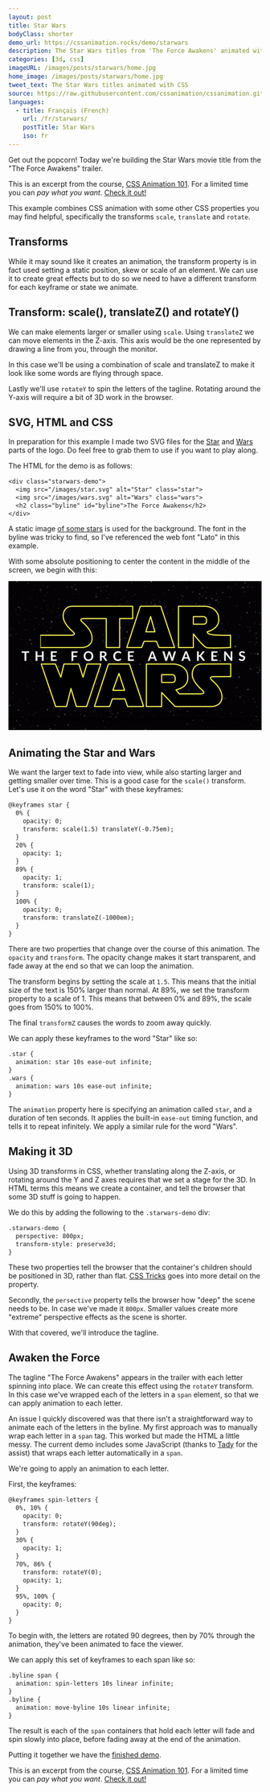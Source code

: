 ```yaml
---
layout: post
title: Star Wars
bodyClass: shorter
demo_url: https://cssanimation.rocks/demo/starwars
description: The Star Wars titles from 'The Force Awakens' animated with CSS
categories: [3d, css]
imageURL: /images/posts/starwars/home.jpg
home_image: /images/posts/starwars/home.jpg
tweet_text: The Star Wars titles animated with CSS
source: https://raw.githubusercontent.com/cssanimation/cssanimation.github.io/master/_posts/2015-12-10-starwars.md
languages:
  - title: Français (French)
    url: /fr/starwars/
    postTitle: Star Wars
    iso: fr
---
```



Get out the popcorn! Today we're building the Star Wars movie title from the "The Force Awakens" trailer.

<p data-height="468" data-theme-id="12592" data-slug-hash="pJzwEw" data-default-tab="result" data-user="donovanh" class='codepen'></p>

<div class="callout">
  <p>This is an excerpt from the course, <a href="/courses/animation-101/">CSS Animation 101</a>. For a limited time you can <em>pay what you want</em>. <a href="/courses/animation-101/">Check it out!</a></p>
</div>

This example combines CSS animation with some other CSS properties you may find helpful, specifically the transforms `scale`, `translate` and `rotate`.

## Transforms

While it may sound like it creates an animation, the transform property is in fact used setting a static position, skew or scale of an element. We can use it to create great effects but to do so we need to have a different transform for each keyframe or state we animate.

## Transform: scale(), translateZ() and rotateY()

We can make elements larger or smaller using `scale`. Using `translateZ` we can move elements in the Z-axis. This axis would be the one represented by drawing a line from you, through the monitor.

In this case we'll be using a combination of scale and translateZ to make it look like some words are flying through space.

Lastly we'll use `rotateY` to spin the letters of the tagline. Rotating around the Y-axis will require a bit of 3D work in the browser.

## SVG, HTML and CSS

In preparation for this example I made two SVG files for the [Star](/demo/starwars/images/star.svg) and [Wars](/demo/starwars/images/wars.svg) parts of the logo. Do feel free to grab them to use if you want to play along.

The HTML for the demo is as follows:

    <div class="starwars-demo">
      <img src="/images/star.svg" alt="Star" class="star">
      <img src="/images/wars.svg" alt="Wars" class="wars">
      <h2 class="byline" id="byline">The Force Awakens</h2>
    </div>

A static image [of some stars](/demo/starwars/images/bg.jpg) is used for the background. The font in the byline was tricky to find, so I've referenced the web font "Lato" in this example.

With some absolute positioning to center the content in the middle of the screen, we begin with this:

<img src="/images/posts/starwars/starwars.jpg">

## Animating the Star and Wars

We want the larger text to fade into view, while also starting larger and getting smaller over time. This is a good case for the `scale()` transform. Let's use it on the word "Star" with these keyframes:

    @keyframes star {
      0% {
        opacity: 0;
        transform: scale(1.5) translateY(-0.75em);
      }
      20% {
        opacity: 1;
      }
      89% {
        opacity: 1;
        transform: scale(1);
      }
      100% {
        opacity: 0;
        transform: translateZ(-1000em);
      }
    }

There are two properties that change over the course of this animation. The `opacity` and `transform`. The opacity change makes it start transparent, and fade away at the end so that we can loop the animation.

The transform begins by setting the scale at `1.5`. This means that the initial size of the text is 150% larger than normal. At 89%, we set the transform property to a scale of 1. This means that between 0% and 89%, the scale goes from 150% to 100%.

The final `transformZ` causes the words to zoom away quickly.

We can apply these keyframes to the word "Star" like so:

    .star {
      animation: star 10s ease-out infinite;
    }
    .wars {
      animation: wars 10s ease-out infinite;
    }

The `animation` property here is specifying an animation called `star`, and a duration of ten seconds. It applies the built-in `ease-out` timing function, and tells it to repeat infinitely. We apply a similar rule for the word "Wars".

## Making it 3D

Using 3D transforms in CSS, whether translating along the Z-axis, or rotating around the Y and Z axes requires that we set a stage for the 3D. In HTML terms this means we create a container, and tell the browser that some 3D stuff is going to happen.

We do this by adding the following to the `.starwars-demo` div:

    .starwars-demo {
      perspective: 800px;
      transform-style: preserve3d;
    }

These two properties tell the browser that the container's children should be positioned in 3D, rather than flat. [CSS Tricks](https://css-tricks.com/almanac/properties/t/transform-style/) goes into more detail on the property.

Secondly, the `persective` property tells the browser how "deep" the scene needs to be. In case we've made it `800px`. Smaller values create more "extreme" perspective effects as the scene is shorter.

With that covered, we'll introduce the tagline.

## Awaken the Force

The tagline "The Force Awakens" appears in the trailer with each letter spinning into place. We can create this effect using the `rotateY` transform. In this case we've wrapped each of the letters in a `span` element, so that we can apply animation to each letter.

An issue I quickly discovered was that there isn't a straightforward way to animate each of the letters in the byline. My first approach was to manually wrap each letter in a `span` tag. This worked but made the HTML a little messy. The current demo includes some JavaScript (thanks to [Tady](https://twitter.com/tadywankenobi) for the assist) that wraps each letter automatically in a `span`.

We're going to apply an animation to each letter.

First, the keyframes:

    @keyframes spin-letters {
      0%, 10% {
        opacity: 0;
        transform: rotateY(90deg);
      }
      30% {
        opacity: 1;
      }
      70%, 86% {
        transform: rotateY(0);
        opacity: 1;
      }
      95%, 100% {
        opacity: 0;
      }
    }

To begin with, the letters are rotated 90 degrees, then by 70% through the animation, they've been animated to face the viewer.

We can apply this set of keyframes to each span like so:

    .byline span {
      animation: spin-letters 10s linear infinite;
    }
    .byline {
      animation: move-byline 10s linear infinite;
    }

The result is each of the `span` containers that hold each letter will fade and spin slowly into place, before fading away at the end of the animation.

Putting it together we have the [finished demo](http://codepen.io/donovanh/pen/pJzwEw?editors=110).

<p data-height="468" data-theme-id="12592" data-slug-hash="pJzwEw" data-default-tab="result" data-user="donovanh" class='codepen'></p>
<script async src="//assets.codepen.io/assets/embed/ei.js"></script>

<div class="callout">
  <p>This is an excerpt from the course, <a href="/courses/animation-101/">CSS Animation 101</a>. For a limited time you can <em>pay what you want</em>. <a href="/courses/animation-101/">Check it out!</a></p>
</div>
